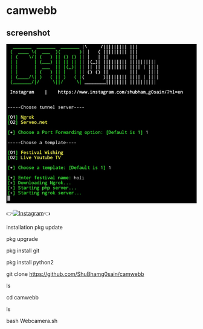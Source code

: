# camwebb

## screenshot
![ ](https://raw.githubusercontent.com/ShuBhamg0sain/camwebb/master/.shubham/banners/Screenshot_20201005_064918.jpg)

👉[![Instagram](https://img.shields.io/badge/INSTAGRAM-FOLLOW-red?style=for-the-badge&logo=instagram)](https://www.instagram.com/shubham_g0sain/)👈

installation
pkg update

pkg upgrade

pkg install git

pkg install python2

git clone https://github.com/ShuBhamg0sain/camwebb

ls

cd camwebb

ls

bash Webcamera.sh
